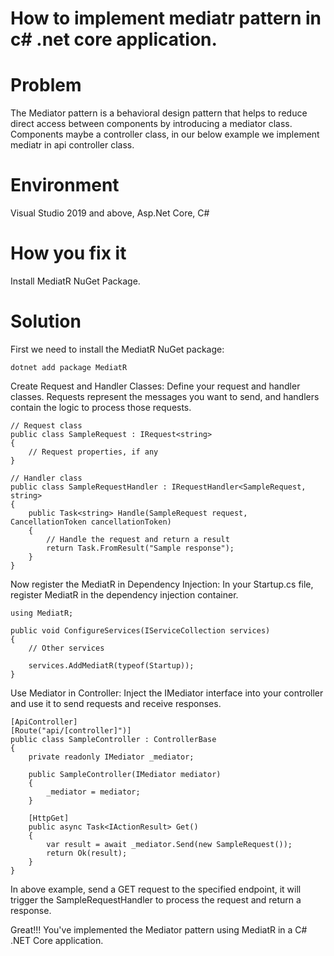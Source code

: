 # How to implement mediatr pattern in c# .net core application.

# Problem
The Mediator pattern is a behavioral design pattern that helps to reduce direct access between components by introducing a mediator class.
Components maybe a controller class, in our below example we implement mediatr in api controller class.

# Environment
Visual Studio 2019 and above, Asp.Net Core, C#

# How you fix it

Install MediatR NuGet Package.

# Solution

First we need to install the MediatR NuGet package:
```
dotnet add package MediatR
```

Create Request and Handler Classes:
Define your request and handler classes. Requests represent the messages you want to send, and handlers contain the logic to process those requests.
```
// Request class
public class SampleRequest : IRequest<string>
{
    // Request properties, if any
}

// Handler class
public class SampleRequestHandler : IRequestHandler<SampleRequest, string>
{
    public Task<string> Handle(SampleRequest request, CancellationToken cancellationToken)
    {
        // Handle the request and return a result
        return Task.FromResult("Sample response");
    }
}
```

Now register the MediatR in Dependency Injection:
In your Startup.cs file, register MediatR in the dependency injection container.
```
using MediatR;

public void ConfigureServices(IServiceCollection services)
{
    // Other services

    services.AddMediatR(typeof(Startup));
}
```
Use Mediator in Controller:
Inject the IMediator interface into your controller and use it to send requests and receive responses.
```
[ApiController]
[Route("api/[controller]")]
public class SampleController : ControllerBase
{
    private readonly IMediator _mediator;

    public SampleController(IMediator mediator)
    {
        _mediator = mediator;
    }

    [HttpGet]
    public async Task<IActionResult> Get()
    {
        var result = await _mediator.Send(new SampleRequest());
        return Ok(result);
    }
}
```
In above example, send a GET request to the specified endpoint, it will trigger the SampleRequestHandler to process the request and return a response.

Great!!! You've implemented the Mediator pattern using MediatR in a C# .NET Core application.
